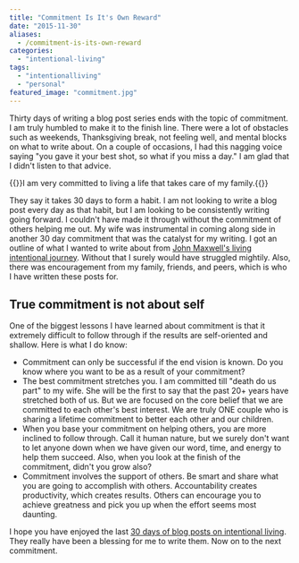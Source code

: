 ```yaml
---
title: "Commitment Is It's Own Reward"
date: "2015-11-30"
aliases:
  - /commitment-is-its-own-reward
categories: 
  - "intentional-living"
tags: 
  - "intentionalliving"
  - "personal"
featured_image: "commitment.jpg"
---
```


Thirty days of writing a blog post series ends with the topic of commitment. I am truly humbled to make it to the finish line. There were a lot of obstacles such as weekends, Thanksgiving break, not feeling well, and mental blocks on what to write about. On a couple of occasions, I had this nagging voice saying "you gave it your best shot, so what if you miss a day." I am glad that I didn't listen to that advice.

{{<featuredimage class="inline-feature-image">}}I am very committed to living a life that takes care of my family.{{</featuredimage>}}

They say it takes 30 days to form a habit. I am not looking to write a blog post every day as that habit, but I am looking to be consistently writing going forward. I couldn't have made it through without the commitment of others helping me out. My wife was instrumental in coming along side in another 30 day commitment that was the catalyst for my writing. I got an outline of what I wanted to write about from [John Maxwell's living intentional journey](http://intentionalliving.johnmaxwell.com/?trans=10235377f26b854538279564e535b1-35&aff_sub=). Without that I surely would have struggled mightily. Also, there was encouragement from my family, friends, and peers, which is who I have written these posts for.

## True commitment is not about self

One of the biggest lessons I have learned about commitment is that it extremely difficult to follow through if the results are self-oriented and shallow. Here is what I do know:

- Commitment can only be successful if the end vision is known. Do you know where you want to be as a result of your commitment?
- The best commitment stretches you. I am committed till "death do us part" to my wife. She will be the first to say that the past 20+ years have stretched both of us. But we are focused on the core belief that we are committed to each other's best interest. We are truly ONE couple who is sharing a lifetime commitment to better each other and our children.
- When you base your commitment on helping others, you are more inclined to follow through. Call it human nature, but we surely don't want to let anyone down when we have given our word, time, and energy to help them succeed. Also, when you look at the finish of the commitment, didn't you grow also?
- Commitment involves the support of others. Be smart and share what you are going to accomplish with others. Accountability creates productivity, which creates results. Others can encourage you to achieve greatness and pick you up when the effort seems most daunting.

I hope you have enjoyed the last [30 days of blog posts on intentional living](/categories/intentional-living). They really have been a blessing for me to write them. Now on to the next commitment.
